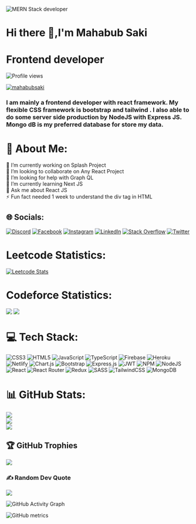 ![MERN Stack developer](https://i.ibb.co/9nbhzyW/New-Project.jpg)
# Hi there 👋,I'm Mahabub Saki
# Frontend developer
![Profile views](https://gpvc.arturio.dev/mahabubsaki)
<p align="left"> <a href="https://twitter.com/mahabubsaki" target="blank"><img src="https://img.shields.io/twitter/follow/mahabubsaki?logo=twitter&style=for-the-badge" alt="mahabubsaki" /></a> </p>


### I am mainly a frontend developer with react framework. My flexible CSS framework is bootstrap and tailwind .  I also able to do some server side production by NodeJS with Express JS. Mongo dB is my preferred database for store my data.

# 💫 About Me:
🔭 I’m currently working on Splash Project<br>👯 I’m looking to collaborate on Any React Project<br>🤝 I’m looking for help with Graph QL<br>🌱 I’m currently learning Next JS<br>💬 Ask me about React JS<br>⚡ Fun fact needed 1 week to understand the div tag in HTML

## 🌐 Socials:
[![Discord](https://img.shields.io/badge/Discord-%237289DA.svg?logo=discord&logoColor=white)](htttps://discord.gg/https://discord.gg/smyZtNr5) [![Facebook](https://img.shields.io/badge/Facebook-%231877F2.svg?logo=Facebook&logoColor=white)](https://facebook.com/mahabubsaki) [![Instagram](https://img.shields.io/badge/Instagram-%23E4405F.svg?logo=Instagram&logoColor=white)](https://instagram.com/mahabubsaki) [![LinkedIn](https://img.shields.io/badge/LinkedIn-%230077B5.svg?logo=linkedin&logoColor=white)](https://linkedin.com/in/mahabubsaki) [![Stack Overflow](https://img.shields.io/badge/-Stackoverflow-FE7A16?logo=stack-overflow&logoColor=white)](https://stackoverflow.com/users/18127142) [![Twitter](https://img.shields.io/badge/Twitter-%231DA1F2.svg?logo=Twitter&logoColor=white)](https://twitter.com/MahabubSaki) 
# Leetcode Statistics:

[![Leetcode Stats](https://leetcard.jacoblin.cool/mahabubsaki?theme=forest,unicorn)](https://leetcode.com/mahabubsaki)

# Codeforce Statistics:

![](https://raw.githubusercontent.com/mahabubsaki/cf-stats/main/output/light_card.svg#gh-dark-mode-only)
![](https://raw.githubusercontent.com/mahabubsaki/cf-stats/main/output/light_card.svg)

# 💻 Tech Stack:
![CSS3](https://img.shields.io/badge/css3-%231572B6.svg?style=for-the-badge&logo=css3&logoColor=white) ![HTML5](https://img.shields.io/badge/html5-%23E34F26.svg?style=for-the-badge&logo=html5&logoColor=white) ![JavaScript](https://img.shields.io/badge/javascript-%23323330.svg?style=for-the-badge&logo=javascript&logoColor=%23F7DF1E) ![TypeScript](https://img.shields.io/badge/typescript-%23007ACC.svg?style=for-the-badge&logo=typescript&logoColor=white) ![Firebase](https://img.shields.io/badge/firebase-%23039BE5.svg?style=for-the-badge&logo=firebase) ![Heroku](https://img.shields.io/badge/heroku-%23430098.svg?style=for-the-badge&logo=heroku&logoColor=white) ![Netlify](https://img.shields.io/badge/netlify-%23000000.svg?style=for-the-badge&logo=netlify&logoColor=#00C7B7) ![Chart.js](https://img.shields.io/badge/chart.js-F5788D.svg?style=for-the-badge&logo=chart.js&logoColor=white) ![Bootstrap](https://img.shields.io/badge/bootstrap-%23563D7C.svg?style=for-the-badge&logo=bootstrap&logoColor=white) ![Express.js](https://img.shields.io/badge/express.js-%23404d59.svg?style=for-the-badge&logo=express&logoColor=%2361DAFB) ![JWT](https://img.shields.io/badge/nestjs-%23E0234E.svg?style=for-the-badge&logo=nestjs&logoColor=white) ![NPM](https://img.shields.io/badge/NPM-%23000000.svg?style=for-the-badge&logo=npm&logoColor=white) ![NodeJS](https://img.shields.io/badge/node.js-6DA55F?style=for-the-badge&logo=node.js&logoColor=white) ![React](https://img.shields.io/badge/react-%2320232a.svg?style=for-the-badge&logo=react&logoColor=%2361DAFB) ![React Router](https://img.shields.io/badge/React_Router-CA4245?style=for-the-badge&logo=react-router&logoColor=white) ![Redux](https://img.shields.io/badge/redux-%23593d88.svg?style=for-the-badge&logo=redux&logoColor=white) ![SASS](https://img.shields.io/badge/SASS-hotpink.svg?style=for-the-badge&logo=SASS&logoColor=white) ![TailwindCSS](https://img.shields.io/badge/tailwindcss-%2338B2AC.svg?style=for-the-badge&logo=tailwind-css&logoColor=white) ![MongoDB](https://img.shields.io/badge/MongoDB-%234ea94b.svg?style=for-the-badge&logo=mongodb&logoColor=white)

# 📊 GitHub Stats:
![](https://github-readme-stats.vercel.app/api?username=mahabubsaki&theme=react&hide_border=false&include_all_commits=true&count_private=true)<br/>
![](https://github-readme-streak-stats.herokuapp.com/?user=mahabubsaki&theme=react&hide_border=false)<br/>
![](https://github-readme-stats.vercel.app/api/top-langs/?username=mahabubsaki&theme=react&hide_border=false&include_all_commits=true&count_private=true&layout=compact)

## 🏆 GitHub Trophies
![](https://github-profile-trophy.vercel.app/?username=mahabubsaki&theme=discord&no-frame=false&no-bg=false&margin-w=4)

### ✍️ Random Dev Quote
![](https://quotes-github-readme.vercel.app/api?type=horizontal&theme=gruvbox)

![GitHub Activity Graph](https://activity-graph.herokuapp.com/graph?username=mahabubsaki)  

![GitHub metrics](https://metrics.lecoq.io/mahabubsaki)  


